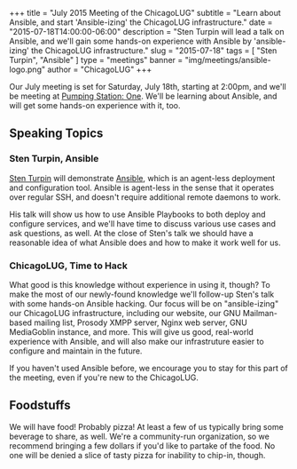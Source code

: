 +++
title = "July 2015 Meeting of the ChicagoLUG"
subtitle = "Learn about Ansible, and start 'Ansible-izing' the ChicagoLUG infrastructure."
date = "2015-07-18T14:00:00-06:00"
description = "Sten Turpin will lead a talk on Ansible, and we'll gain some hands-on experience with Ansible by 'ansible-izing' the ChicagoLUG infrastructure."
slug = "2015-07-18"
tags = [ "Sten Turpin", "Ansible" ] 
type = "meetings"
banner = "img/meetings/ansible-logo.png"
author = "ChicagoLUG"
+++

Our July meeting is set for Saturday, July 18th, starting at 2:00pm, and
we'll be meeting at [Pumping Station: One](http://chicagolug.org/locations/psone.html).
We'll be learning about Ansible, and will get some hands-on experience with it,
too.

Speaking Topics
---------------

### Sten Turpin, Ansible

[Sten Turpin](http://www.sud0.com/) will demonstrate
[Ansible](http://ansible.com), which is an agent-less deployment and
configuration tool. Ansible is agent-less in the sense that it operates
over regular SSH, and doesn't require additional remote daemons to work.

His talk will show us how to use Ansible Playbooks to both deploy and
configure services, and we'll have time to discuss various use cases and
ask questions, as well. At the close of Sten's talk we should have a
reasonable idea of what Ansible does and how to make it work well for
us.

### ChicagoLUG, Time to Hack

What good is this knowledge without experience in using it, though? To
make the most of our newly-found knowledge we'll follow-up Sten's talk
with some hands-on Ansible hacking. Our focus will be on "ansible-izing"
our ChicagoLUG infrastructure, including our website, our GNU
Mailman-based mailing list, Prosody XMPP server, Nginx web server, GNU
MediaGoblin instance, and more. This will give us good, real-world
experience with Ansible, and will also make our infrastruture easier to
configure and maintain in the future.

If you haven't used Ansible before, we encourage you to stay for this
part of the meeting, even if you're new to the ChicagoLUG.

Foodstuffs
----------

We will have food! Probably pizza! At least a few of us typically bring
some beverage to share, as well. We're a community-run organization, so
we recommend bringing a few dollars if you'd like to partake of the
food. No one will be denied a slice of tasty pizza for inability to
chip-in, though.
